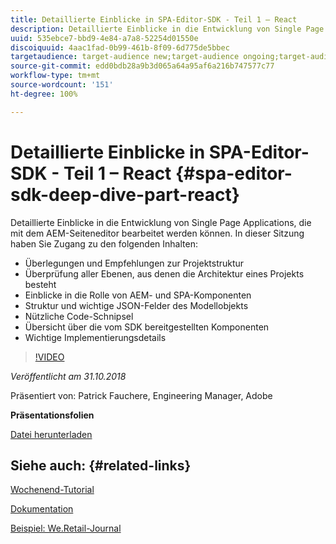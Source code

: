 ```yaml
---
title: Detaillierte Einblicke in SPA-Editor-SDK - Teil 1 – React
description: Detaillierte Einblicke in die Entwicklung von Single Page Applications, die mit dem AEM-Seiteneditor bearbeitet werden können.
uuid: 535ebce7-bbd9-4e84-a7a8-52254d01550e
discoiquuid: 4aac1fad-0b99-461b-8f09-6d775de5bbec
targetaudience: target-audience new;target-audience ongoing;target-audience upgrader
source-git-commit: edd0bdb28a9b3d065a64a95af6a216b747577c77
workflow-type: tm+mt
source-wordcount: '151'
ht-degree: 100%

---
```


# Detaillierte Einblicke in SPA-Editor-SDK - Teil 1 – React {#spa-editor-sdk-deep-dive-part-react}

Detaillierte Einblicke in die Entwicklung von Single Page Applications, die mit dem AEM-Seiteneditor bearbeitet werden können. In dieser Sitzung haben Sie Zugang zu den folgenden Inhalten:

* Überlegungen und Empfehlungen zur Projektstruktur
* Überprüfung aller Ebenen, aus denen die Architektur eines Projekts besteht
* Einblicke in die Rolle von AEM- und SPA-Komponenten
* Struktur und wichtige JSON-Felder des Modellobjekts
* Nützliche Code-Schnipsel
* Übersicht über die vom SDK bereitgestellten Komponenten
* Wichtige Implementierungsdetails

>[!VIDEO](https://video.tv.adobe.com/v/25194/?quality=9)

*Veröffentlicht am 31.10.2018*

Präsentiert von: Patrick Fauchere, Engineering Manager, Adobe

**Präsentationsfolien**

[Datei herunterladen](assets/aem-gems-spa-editordeepdive-react-10312018.pdf)

## Siehe auch: {#related-links}

[Wochenend-Tutorial](https://experienceleague.adobe.com/docs/experience-manager-learn/getting-started-wknd-tutorial-develop/overview.html?lang=de)

[Dokumentation](https://helpx.adobe.com/de/experience-manager/6-4/sites/developing/using/spa-overview.html)

[Beispiel: We.Retail-Journal](https://github.com/adobe/aem-sample-we-retail-journal)

<!--
[Get back to the Overview](https://helpx.adobe.com/experience-manager/kt/eseminars/gems/aem-index.html)
-->
